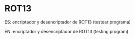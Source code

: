 # ROT13
ES: encriptador y desencriptador de ROT13 (testear programa)

EN: encriptador y desencriptador de ROT13 (testing program)
